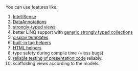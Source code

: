 You can use features like:

1. [IntelliSense](https://docs.microsoft.com/en-us/visualstudio/ide/using-intellisense)
1. [DataAnnotations](https://github.com/kontent-ai/delivery-sdk-net/docs/Strong-Types-Explained-–-DataAnnotations-attributes.md)
1. [strongly-typed views](https://docs.microsoft.com/en-us/aspnet/mvc/overview/views/dynamic-v-strongly-typed-views)
1. better LINQ support with [generic strongly typed collections](http://www.techrepublic.com/article/take-advantage-of-strongly-typed-collection-classes-in-net/ "generic strongly typed collections")
1. [display templates](http://bradwilson.typepad.com/blog/2009/10/aspnet-mvc-2-templates-part-1-introduction.html "display templates")
1. [built-in tag helpers](https://docs.microsoft.com/en-us/aspnet/core/mvc/views/tag-helpers/intro "tag helpers")
1. [HTML helpers](https://docs.microsoft.com/en-us/aspnet/mvc/overview/older-versions-1/views/creating-custom-html-helpers-cs)
1. type safety during compile time (=less bugs)
1. [reliable testing of presentation code](https://docs.microsoft.com/en-us/aspnet/mvc/overview/older-versions-1/unit-testing/creating-unit-tests-for-asp-net-mvc-applications-cs "test your presentation code") reliably.
1. scaffolding views according to the models.